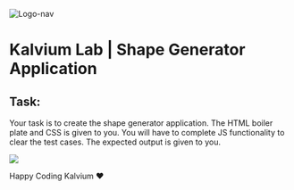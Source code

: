 ![Logo-nav](https://s3.ap-south-1.amazonaws.com/kalvi-education.github.io/front-end-web-development/Kalvium-Logo.png)

# Kalvium Lab | Shape Generator Application

## Task:

Your task is to create the shape generator application.
The HTML boiler plate and CSS is given to you. You will have to complete  JS functionality to clear the test cases.
The expected output is given to you.

![](https://kq-storage.s3.ap-south-1.amazonaws.com/Github/shape_generator+output.gif)


Happy Coding Kalvium ❤️
